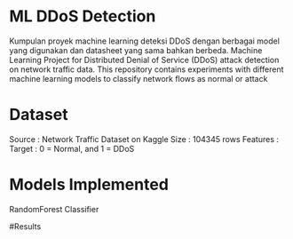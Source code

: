 # ML DDoS Detection
Kumpulan proyek machine learning deteksi DDoS dengan berbagai model yang digunakan dan datasheet yang sama bahkan berbeda. Machine Learning Project for Distributed Denial of Service (DDoS) attack detection on network traffic data. This repository contains experiments with different machine learning models to classify network flows as normal or attack

# Dataset
Source    : Network Traffic Dataset on Kaggle
Size      : 104345 rows
Features  :
Target    : 0 = Normal, and 1 = DDoS

# Models Implemented
RandomForest Classifier

#Results
